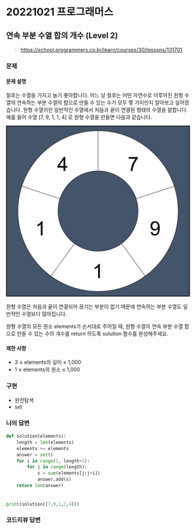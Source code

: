 # 20221021 프로그래머스

## 연속 부분 수열 합의 개수 (Level 2)
> https://school.programmers.co.kr/learn/courses/30/lessons/131701

### 문제
#### 문제 설명
철호는 수열을 가지고 놀기 좋아합니다. 어느 날 철호는 어떤 자연수로 이루어진 원형 수열의 연속하는 부분 수열의 합으로 만들 수 있는 수가 모두 몇 가지인지 알아보고 싶어졌습니다. 원형 수열이란 일반적인 수열에서 처음과 끝이 연결된 형태의 수열을 말합니다. 예를 들어 수열 [7, 9, 1, 1, 4] 로 원형 수열을 만들면 다음과 같습니다.

![](image/그림.png)

원형 수열은 처음과 끝이 연결되어 끊기는 부분이 없기 때문에 연속하는 부분 수열도 일반적인 수열보다 많아집니다.

원형 수열의 모든 원소 elements가 순서대로 주어질 때, 원형 수열의 연속 부분 수열 합으로 만들 수 있는 수의 개수를 return 하도록 solution 함수를 완성해주세요.

#### 제한 사항
- 3 ≤ elements의 길이 ≤ 1,000
- 1 ≤ elements의 원소 ≤ 1,000

### 구현
- 완전탐색
- set

### 나의 답변
```python
def solution(elements):
    length = len(elements)
    elements += elements
    answer = set()
    for i in range(1, length+1):
        for j in range(length):
            s = sum(elements[j:j+i])
            answer.add(s)
    return len(answer)


print(solution([7,9,1,1,4]))
```

### 코드리뷰 답변
```python
```